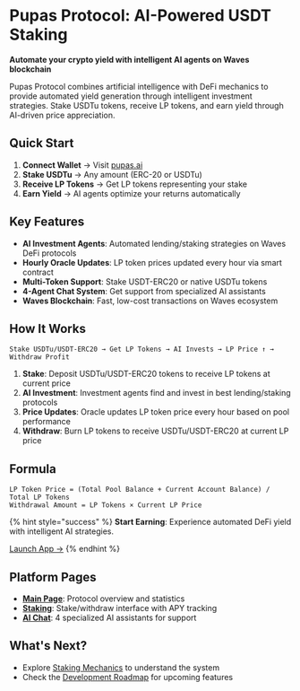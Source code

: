 # Pupas Protocol: AI-Powered USDT Staking

**Automate your crypto yield with intelligent AI agents on Waves blockchain**

Pupas Protocol combines artificial intelligence with DeFi mechanics to provide automated yield generation through intelligent investment strategies. Stake USDTu tokens, receive LP tokens, and earn yield through AI-driven price appreciation.

## Quick Start

1. **Connect Wallet** → Visit [pupas.ai](https://pupas.ai)
2. **Stake USDTu** → Any amount (ERC-20 or USDTu)
3. **Receive LP Tokens** → Get LP tokens representing your stake
4. **Earn Yield** → AI agents optimize your returns automatically

## Key Features

- **AI Investment Agents**: Automated lending/staking strategies on Waves DeFi protocols
- **Hourly Oracle Updates**: LP token prices updated every hour via smart contract
- **Multi-Token Support**: Stake USDT-ERC20 or native USDTu tokens
- **4-Agent Chat System**: Get support from specialized AI assistants
- **Waves Blockchain**: Fast, low-cost transactions on Waves ecosystem

## How It Works

```
Stake USDTu/USDT-ERC20 → Get LP Tokens → AI Invests → LP Price ↑ → Withdraw Profit
```

1. **Stake**: Deposit USDTu/USDT-ERC20 tokens to receive LP tokens at current price
2. **AI Investment**: Investment agents find and invest in best lending/staking protocols
3. **Price Updates**: Oracle updates LP token price every hour based on pool performance
4. **Withdraw**: Burn LP tokens to receive USDTu/USDT-ERC20 at current LP price

## Formula

```
LP Token Price = (Total Pool Balance + Current Account Balance) / Total LP Tokens
Withdrawal Amount = LP Tokens × Current LP Price
```

{% hint style="success" %}
**Start Earning**: Experience automated DeFi yield with intelligent AI strategies.

[Launch App →](https://pupas.ai/staking)
{% endhint %}

## Platform Pages

- **[Main Page](https://pupas.ai)**: Protocol overview and statistics
- **[Staking](https://pupas.ai/staking)**: Stake/withdraw interface with APY tracking
- **[AI Chat](https://pupas.ai/chat)**: 4 specialized AI assistants for support

## What's Next?

- Explore [Staking Mechanics](staking/mechanics.md) to understand the system
- Check the [Development Roadmap](protocol/roadmap.md) for upcoming features 